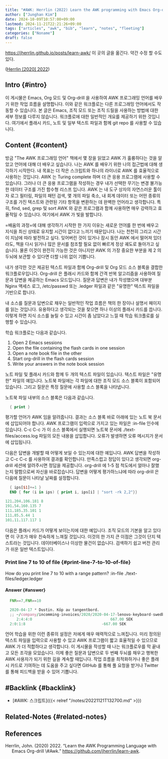 ```yaml
---
title: "#AWK: Herrlin (2022) Learn the AWK programming with Emacs Org-drill"
author: ["Junghan Kim"]
date: 2024-10-09T10:57:00+09:00
lastmod: 2024-11-21T22:21:26+09:00
tags: ["articles", "awk", "bib", "learn", "notes", "fleeting"]
categories: ["Noname"]
draft: false
---
```


<!--more-->

<https://jherrlin.github.io/posts/learn-awk/> 이 곳의 글을 옮긴다. 약간 수정 할 수도 있다.

(<a href="#citeproc_bib_item_1">Herrlin [2020] 2022</a>)


## Intro {#intro}

이 게시물은 Emacs, Org 모드 및 Org-drill 을 사용하여 AWK 프로그래밍 언어를 배우기 위한 작업 흐름을 설명합니다. 이와 같은 워크플로는 다른 프로그래밍 언어에서도 작동할 수 있습니다. 본 글은 Emacs, 조직 모드 또는 조직 드릴을 사용하는 방법에 대한 세부 정보를 다루지 않습니다. 워크플로에 대한 일반적인 개요를 제공하기 위한 것입니다. 여기에서 플래시 카드, 노트 및 일부 텍스트 파일과 함께 git repo 를 사용할 수 있습니다.


## Content {#content}

방금 "The AWK 프로그래밍 언어" 책에서 몇 장을 읽었고 AWK 가 훌륭하다는 것을 알았고 언어에 대해 더 배우고 싶습니다. 나는 AWK 를 배우기 위한 나의 접근법에 대해 생각하기 시작한다. 내 목표는 더 작은 스크립트와 하나의 라이너로 AWK 를 효율적으로 사용하는 것입니다. AWK 는 Turing complete 하며 더 큰 응용 프로그램에 사용할 수 있습니다. 그러나 더 큰 응용 프로그램을 작성하는 경우 내가 선택한 무기는 변경 불가능한 데이터 구조를 가진 함수형 리스프 입니다. AWK 는 내 도구 상자의 자연스러운 툴이자 로그 필터링, 파일의 패턴 검색, 몇 개의 파일 축소, 내 회계 데이터 또는 어떤 종류의 구조를 가진 텍스트와 관련된 기타 항목을 변환하는 데 완벽한 언어라고 생각합니다. 특히, find, sed, grep 및 sort AWK 와 같은 프로그램과 함께 사용하면 매우 강력하고 효율적일 수 있습니다. 여기에서 AWK 가 빛을 발합니다.

=배움의 과정=에 대해 생각하기 시작한 한 가지 이유는 새로운 언어를 한 번에 배우고 지식을 최신 상태로 유지할 시간이 없다고 느끼기 때문입니다. 나는 천천히 그리고 시간이 지남에 따라 발전하고 싶다. 잊어버린 것이 있거나 잠시 동안 AWK 에서 떨어져 있더라도, 책을 다시 읽거나 많은 문서를 참조할 필요 없이 빠르게 정상 궤도로 돌아가고 싶습니다. 물론 이것이 완전히 가능한 것은 아니지만 AWK 의 가장 중요한 부분을 제 2 의 두뇌에 보관할 수 있다면 더할 나위 없이 기쁩니다.

내가 생각한 것은 제공된 텍스트 파일과 함께 Org-drill 및 Org 모드 소스 블록을 결합한 워크플로우입니다. Org-drill 은 플래시 카드와 함께 간격 반복 알고리즘을 사용하여 질문과 답변을 제공하는 Emacs 모드입니다. 질문과 답변은 내가 작성했으며 대부분 Nginx 액세스 로그, /etc/passwd 또는 .ledger 파일과 같은 "유명한" 텍스트 파일을 기반으로 합니다.

내 소스를 질문과 답변으로 채우는 일반적인 작업 흐름은 책의 한 장이나 설명서 페이지를 읽는 것입니다. 유용하다고 생각되는 것을 찾으면 하나 이상의 플래시 카드를 씁니다. 이렇게 하면 지식 소스를 늘릴 수 있고 시간이 좀 남았다고 느낄 때 학습 워크플로를 실행할 수 있습니다.

학습 워크플로는 다음과 같습니다.

1.  Open 2 Emacs sessions
2.  Open the file containing the flash cards in one session
3.  Open a note book file in the other
4.  Start org-drill in the flash cards session
5.  Write your answers in the note book session

노트 파일 및 플래시 카드와 함께 두 개의 텍스트 파일이 있습니다. 텍스트 파일은 "유명한" 파일의 예입니다. 노트북 파일에는 각 파일에 대한 조직 모드 소스 블록이 포함되어 있습니다. 그리고 질문은 특정 질문에 사용할 소스 블록을 나타냅니다.

노트북 파일 내부의 소스 블록은 다음과 같습니다.

```awk
  { print }
```

평가할 언어가 AWK 임을 알려줍니다. 결과는 소스 블록 바로 아래에 있는 노트 북 문서에 삽입되어야 합니다. AWK 프로그램이 입력으로 가지고 있는 파일은 :in-file 인수에 있습니다. C-c C-c 가 이 소스 블록에서 실행되면 노트북 문서에 ./text-files/access.log 파일의 모든 내용을 삽입합니다. 오류가 발생하면 오류 메시지가 문서에 삽입됩니다.

다음은 답변을 개발할 때 어떻게 보일 수 있는지에 대한 예입니다. AWK 답변을 작성하고 C-c C-c 를 사용하여 결과를 확인합니다. 만족스럽고 정답이 있다고 생각되면 org-drill 세션에 알려주시면 정답을 제공합니다. org-drill 에 1-5 점 척도에서 얼마나 잘했는지 말함으로써 자신을 바로잡습니다. 답변을 어떻게 평가하느냐에 따라 org-drill 은 다음에 질문이 나타날 날짜를 설정합니다.

```awk
  { ips[$1]+=1 }
  END { for (i in ips) { print i, ips[i] | "sort -rk 2,2"}}
```

```awk
121.204.106.181 8
191.54.160.135 7
111.185.35.101 1
111.85.5.44 1
101.11.117.117 1
```

다음은 플래시 카드가 어떻게 보이는지에 대한 예입니다. 조직 모드의 기본을 알고 있다면 이 구조가 매우 친숙하게 느껴질 것입니다. 이것의 한 가지 큰 이점은 그것이 단지 텍스트라는 것입니다. 데이터베이스나 이상한 물건이 없습니다. 검색하기 쉽고 버전 관리가 쉬운 일반 텍스트입니다.


### Print line 7 to 10 of file {#print-line-7-to-10-of-file}

How do you print line 7 to 10 with a range pattern? :in-file ./text-files/ledger.ledger


#### Answer {#answer}

```awk
  FNR==7,FNR==10
```

```awk
  2020-04-17 * Dustin. Köp av tangentbord.
  ;; ~/company/incomming-invoices/2020/2020-04-17-lenovo-keyboard-swedbank-transaction.pdf
     2:4:4:0                                   667.00 SEK
  2:0:1:8                                  -667.00 SEK
```

언어 학습을 위한 이런 종류의 설정은 저에게 매우 매력적으로 느껴집니다. 미리 정의된 텍스트 파일을 입력으로 사용할 수 있고 AWK 프로그램이 짧고 효율적일 수 있으므로 AWK 가 더 적합하다고 생각합니다. 이 게시물을 작성할 때 나는 워크플로우를 막 끝내고 모든 조각을 모았습니다. 이제 좋은 질문과 답변으로 두 번째 두뇌를 채우고 행복한 AWK 사용자가 되기 위한 길을 계속할 때입니다. 작업 흐름을 최적화하거나 좋은 플래시 카드로 기여하는 데 도움을 주고 싶다면 GitHub 를 통해 풀 요청을 받거나 Twitter 를 통해 피드백을 받을 수 있어 기쁩니다.


## #Backlink {#backlink}

-   [#AWK: 스크립트]({{< relref "/notes/20221121T132700.md" >}})


## Related-Notes {#related-notes}

## References

<style>.csl-entry{text-indent: -1.5em; margin-left: 1.5em;}</style><div class="csl-bib-body">
  <div class="csl-entry"><a id="citeproc_bib_item_1"></a>Herrlin, John. (2020) 2022. “Learn the AWK Programming Language with Emacs Org-drill \#Awk.” <a href="https://github.com/jherrlin/learn-awk">https://github.com/jherrlin/learn-awk</a>.</div>
</div>
